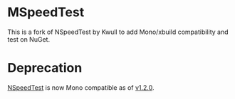 # MSpeedTest
This is a fork of NSpeedTest by Kwull to add Mono/xbuild compatibility and test on NuGet.

# Deprecation
[NSpeedTest](https://github.com/Kwull/NSpeedTest) is now Mono compatible as of [v1.2.0](https://www.nuget.org/packages/NSpeedTest/).
